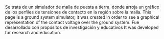 Se trata de un simulador de malla de puesta a tierra, donde arroja un gráfico de los perfiles de tensiones de contacto en la región sobre la malla.
This page is a ground system simulator, it was created in order to see a graphical representation of the contact voltage over the ground system.
Fue desarrollado con propósitos de investigación y educativos
It was developed for research and education.
